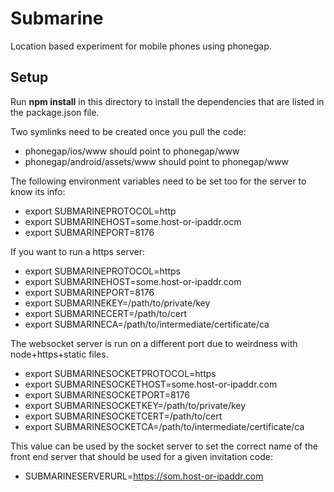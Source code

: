# Submarine

Location based experiment for mobile phones using phonegap.

## Setup

Run **npm install** in this directory to install the dependencies that
are listed in the package.json file.

Two symlinks need to be created once you pull the code:

* phonegap/ios/www should point to phonegap/www
* phonegap/android/assets/www should point to phonegap/www

The following environment variables need to be set too for the server to
know its info:

* export SUBMARINEPROTOCOL=http
* export SUBMARINEHOST=some.host-or-ipaddr.ocm
* export SUBMARINEPORT=8176

If you want to run a https server:

* export SUBMARINEPROTOCOL=https
* export SUBMARINEHOST=some.host-or-ipaddr.com
* export SUBMARINEPORT=8176
* export SUBMARINEKEY=/path/to/private/key
* export SUBMARINECERT=/path/to/cert
* export SUBMARINECA=/path/to/intermediate/certificate/ca

The websocket server is run on a different port due to weirdness with
node+https+static files.

* export SUBMARINESOCKETPROTOCOL=https
* export SUBMARINESOCKETHOST=some.host-or-ipaddr.com
* export SUBMARINESOCKETPORT=8176
* export SUBMARINESOCKETKEY=/path/to/private/key
* export SUBMARINESOCKETCERT=/path/to/cert
* export SUBMARINESOCKETCA=/path/to/intermediate/certificate/ca

This value can be used by the socket server to set the correct name of the
front end server that should be used for a given invitation code:

* SUBMARINESERVERURL=https://som.host-or-ipaddr.com
